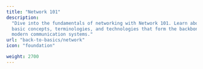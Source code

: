 ```yaml
---
title: "Network 101"
description:
  "Dive into the fundamentals of networking with Network 101. Learn about the
  basic concepts, terminologies, and technologies that form the backbone of
  modern communication systems."
url: "back-to-basics/network"
icon: "foundation"

weight: 2700
---
```

